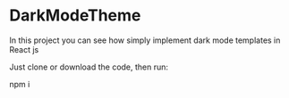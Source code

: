 # DarkModeTheme
In this project you can see how simply implement dark mode templates in React js


Just clone or download the code, then run: 

npm i 

